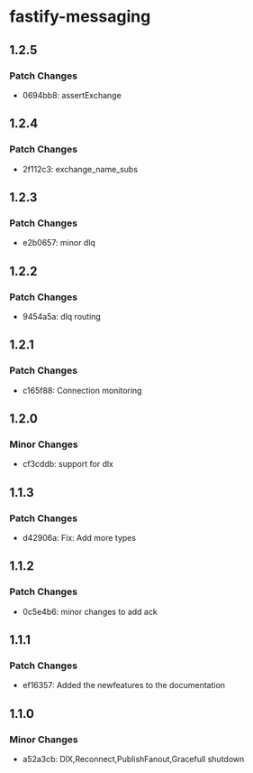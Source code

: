 # fastify-messaging

## 1.2.5

### Patch Changes

- 0694bb8: assertExchange

## 1.2.4

### Patch Changes

- 2f112c3: exchange_name_subs

## 1.2.3

### Patch Changes

- e2b0657: minor dlq

## 1.2.2

### Patch Changes

- 9454a5a: dlq routing

## 1.2.1

### Patch Changes

- c165f88: Connection monitoring

## 1.2.0

### Minor Changes

- cf3cddb: support for dlx

## 1.1.3

### Patch Changes

- d42906a: Fix: Add more types

## 1.1.2

### Patch Changes

- 0c5e4b6: minor changes to add ack

## 1.1.1

### Patch Changes

- ef16357: Added the newfeatures to the documentation

## 1.1.0

### Minor Changes

- a52a3cb: DlX,Reconnect,PublishFanout,Gracefull shutdown
